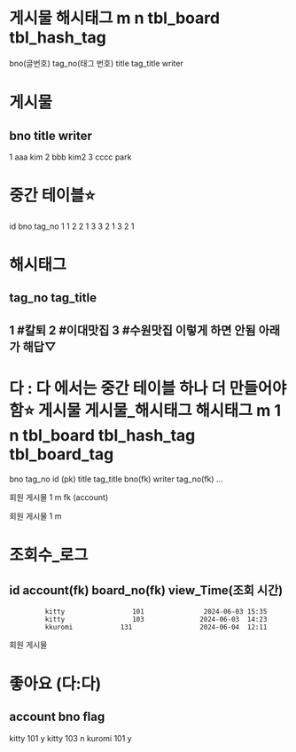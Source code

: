 

게시물              해시태그
  m                        n
tbl_board  tbl_hash_tag
======================
bno(글번호)        tag_no(태그 번호)
title                   tag_title
writer                

게시물
======================
bno title   writer
-----------------------
1       aaa       kim
2       bbb      kim2
3      cccc       park

중간 테이블⭐️
======================
id        bno        tag_no
1            1                2
2            1                3
3           2                 1
3           2                 1

해시태그
======================
tag_no           tag_title
-----------------------
   1                    #칼퇴
  2                     #이대맛집
  3                     #수원맛집
이렇게 하면 안됨 아래가 해답▽
---

다 : 다  에서는  중간 테이블 하나 더 만들어야함⭐️
게시물       게시물_해시태그         해시태그
  m                      1                          n
tbl_board        tbl_hash_tag           tbl_board_tag
=========================================
  bno                      tag_no                       id (pk)
title                       tag_title                    bno(fk)
writer                                                       tag_no(fk)
...


회원  게시물
 1         m
          fk (account)

회원 게시물
1       m

조회수_로그 
=========
 id     account(fk)     board_no(fk)  view_Time(조회 시간)
--------------------------------------------
             kitty                 101               2024-06-03 15:35
             kitty                 103              2024-06-03  14:23
             kkuromi            131                 2024-06-04  12:11

회원   게시물 

좋아요 (다:다)
============================
account   bno     flag
----------------------------
kitty        101        y
kitty        103        n
kuromi     101        y
